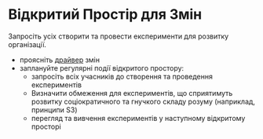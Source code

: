 # Відкритий Простір для Змін

<summary>
Запросіть усіх створити та провести експерименти для розвитку організації.
</summary>

- проясніть [драйвер](glossary:organizational-driver) змін
- заплануйте регулярні події відкритого простору: 
    - запросіть всіх учасників до створення та проведення експериментів
    - Визначити обмеження для експериментів, що сприятимуть розвитку соціократичного та гнучкого складу розуму (наприклад, принципи S3)
    - перегляд та вивчення експериментів у наступному відкритому просторі